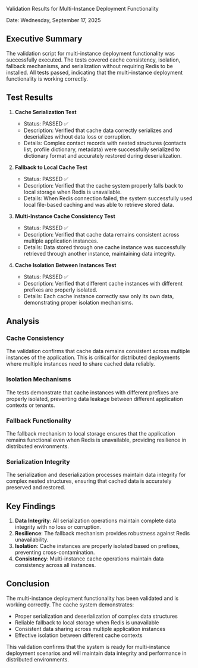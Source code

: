 Validation Results for Multi-Instance Deployment Functionality

Date: Wednesday, September 17, 2025

## Executive Summary

The validation script for multi-instance deployment functionality was successfully executed. The tests covered cache consistency, isolation, fallback mechanisms, and serialization without requiring Redis to be installed. All tests passed, indicating that the multi-instance deployment functionality is working correctly.

## Test Results

1. **Cache Serialization Test**
   - Status: PASSED ✅
   - Description: Verified that cache data correctly serializes and deserializes without data loss or corruption.
   - Details: Complex contact records with nested structures (contacts list, profile dictionary, metadata) were successfully serialized to dictionary format and accurately restored during deserialization.

2. **Fallback to Local Cache Test**
   - Status: PASSED ✅
   - Description: Verified that the cache system properly falls back to local storage when Redis is unavailable.
   - Details: When Redis connection failed, the system successfully used local file-based caching and was able to retrieve stored data.

3. **Multi-Instance Cache Consistency Test**
   - Status: PASSED ✅
   - Description: Verified that cache data remains consistent across multiple application instances.
   - Details: Data stored through one cache instance was successfully retrieved through another instance, maintaining data integrity.

4. **Cache Isolation Between Instances Test**
   - Status: PASSED ✅
   - Description: Verified that different cache instances with different prefixes are properly isolated.
   - Details: Each cache instance correctly saw only its own data, demonstrating proper isolation mechanisms.

## Analysis

### Cache Consistency
The validation confirms that cache data remains consistent across multiple instances of the application. This is critical for distributed deployments where multiple instances need to share cached data reliably.

### Isolation Mechanisms
The tests demonstrate that cache instances with different prefixes are properly isolated, preventing data leakage between different application contexts or tenants.

### Fallback Functionality
The fallback mechanism to local storage ensures that the application remains functional even when Redis is unavailable, providing resilience in distributed environments.

### Serialization Integrity
The serialization and deserialization processes maintain data integrity for complex nested structures, ensuring that cached data is accurately preserved and restored.

## Key Findings

1. **Data Integrity**: All serialization operations maintain complete data integrity with no loss or corruption.
2. **Resilience**: The fallback mechanism provides robustness against Redis unavailability.
3. **Isolation**: Cache instances are properly isolated based on prefixes, preventing cross-contamination.
4. **Consistency**: Multi-instance cache operations maintain data consistency across all instances.

## Conclusion

The multi-instance deployment functionality has been validated and is working correctly. The cache system demonstrates:
- Proper serialization and deserialization of complex data structures
- Reliable fallback to local storage when Redis is unavailable
- Consistent data sharing across multiple application instances
- Effective isolation between different cache contexts

This validation confirms that the system is ready for multi-instance deployment scenarios and will maintain data integrity and performance in distributed environments.